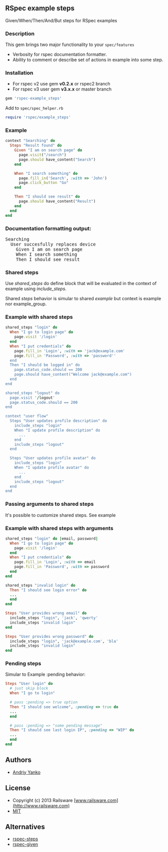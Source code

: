 ## RSpec example steps

Given/When/Then/And/But steps for RSpec examples

### Description

This gem brings two major functionality to your `spec/features`

* Verbosity for rspec documentation formatter.
* Ability to comment or describe set of actions in example into some step.

### Installation

* For rspec v2 use gem **v0.2.x** or rspec2 branch
* For rspec v3 user gem **v3.x.x** or master branch

```ruby
gem 'rspec-example_steps'
```

Add to `spec/spec_helper.rb`

```ruby
require 'rspec/example_steps'
```

### Example

```ruby
context "Searching" do
  Steps "Result found" do
    Given "I am on search page" do
      page.visit("/search")
      page.should have_content("Search")
    end

    When "I search something" do
      page.fill_in('Search', :with => 'John')
      page.click_button "Go"
    end

    Then "I should see result" do
      page.should have_content("Result")
    end
  end
end
```

### Documentation formatting output:

<pre>
Searching
  User succesfully replaces device
    Given I am on search page
    When I search something
    Then I should see result
</pre>

### Shared steps

Use _shared_steps_ do define block that will be evaluated in the context of example using _include_steps_.

Shared _steps_ behavior is simular to shared _example_ but context is example nor example_group.

### Example with shared steps

```ruby
shared_steps "login" do
  When "I go to login page" do
    page.visit '/login'
  end
  When "I put credentials" do
    page.fill_in 'Login', :with => 'jack@example.com'
    page.fill_in 'Password', :with => 'password''
  end
  Then "I should be logged in" do
    page.status_code.should == 200
    page.should have_content("Welcome jack@example.com")
  end
end

shared_steps "logout" do
  page.visit '/logout'
  page.status_code.should == 200
end

context "user flow"
  Steps "User updates profile description" do
    include_steps "login"
    When "I update profile description" do
      ...
    end
    include_steps "logout"
  end

  Steps "User updates profile avatar" do
    include_steps "login"
    When "I update profile avatar" do
      ...
    end
    include_steps "logout"
  end
end
```

### Passing arguments to shared steps

It's possible to customize shared steps. See example

### Example with shared steps with arguments

```ruby
shared_steps "login" do |email, password|
  When "I go to login page" do
    page.visit '/login'
  end
  When "I put credentials" do
    page.fill_in 'Login', :with => email
    page.fill_in 'Password', :with => password
  end
end

shared_steps "invalid login" do
  Then "I should see login error" do
  ...
  end
end

Steps "User provides wrong email" do
  include_steps "login", 'jack', 'qwerty'
  include_steps "invalid login"
end

Steps "User provides wrong password" do
  include_steps "login", 'jack@example.com', 'bla'
  include_steps "invalid login"
end
```

### Pending steps

Simular to Example :pending behavior:

```ruby
Steps "User login" do
  # just skip block
  When "I go to login"

  # pass :pending => true option
  Then "I should see welcome", :pending => true do
  ...
  end

  # pass :pending => "some pending message"
  Then "I should see last login IP", :pending => "WIP" do
  ...
  end
end
```

## Authors

* [Andriy Yanko](http://ayanko.github.io)

## License

* Copyright (c) 2013 Railsware [www.railsware.com](http://www.railsware.com)
* [MIT](www.opensource.org/licenses/MIT)

## Alternatives

* [rspec-steps](https://github.com/LRDesign/rspec-steps)
* [rspec-given](https://github.com/jimweirich/rspec-given)
